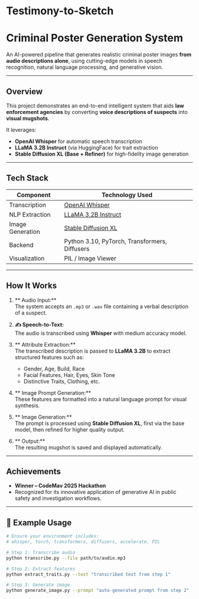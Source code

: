 # Testimony-to-Sketch
#  Criminal Poster Generation System 

An AI-powered pipeline that generates realistic criminal poster images **from audio descriptions alone**, using cutting-edge models in speech recognition, natural language processing, and generative vision.



---

##  Overview

This project demonstrates an end-to-end intelligent system that aids **law enforcement agencies** by converting **voice descriptions of suspects** into **visual mugshots**.

It leverages:
-  **OpenAI Whisper** for automatic speech transcription
-  **LLaMA 3.2B Instruct** (via HuggingFace) for trait extraction
-  **Stable Diffusion XL (Base + Refiner)** for high-fidelity image generation

---

##  Tech Stack

| Component      | Technology Used                              |
|----------------|-----------------------------------------------|
| Transcription  | [OpenAI Whisper](https://github.com/openai/whisper)       |
| NLP Extraction | [LLaMA 3.2B Instruct](https://huggingface.co/unsloth/Llama-3.2-3B-Instruct) |
| Image Generation | [Stable Diffusion XL](https://huggingface.co/stabilityai/stable-diffusion-xl-base-1.0) |
| Backend        | Python 3.10, PyTorch, Transformers, Diffusers |
| Visualization  | PIL / Image Viewer                           |

---

##  How It Works

1. ** Audio Input:**  
   The system accepts an `.mp3` or `.wav` file containing a verbal description of a suspect.

2. **✍ Speech-to-Text:**  
   The audio is transcribed using **Whisper** with medium accuracy model.

3. ** Attribute Extraction:**  
   The transcribed description is passed to **LLaMA 3.2B** to extract structured features such as:
   - Gender, Age, Build, Race
   - Facial Features, Hair, Eyes, Skin Tone
   - Distinctive Traits, Clothing, etc.

4. ** Image Prompt Generation:**  
   These features are formatted into a natural language prompt for visual synthesis.

5. ** Image Generation:**  
   The prompt is processed using **Stable Diffusion XL**, first via the base model, then refined for higher quality output.

6. ** Output:**  
   The resulting mugshot is saved and displayed automatically.

---

##  Achievements

-  **Winner – CodeMav 2025 Hackathon**
- Recognized for its innovative application of generative AI in public safety and investigation workflows.

---

## 📂 Example Usage

```bash
# Ensure your environment includes:
# whisper, torch, transformers, diffusers, accelerate, PIL

# Step 1: Transcribe audio
python transcribe.py --file path/to/audio.mp3

# Step 2: Extract features
python extract_traits.py --text "transcribed text from step 1"

# Step 3: Generate image
python generate_image.py --prompt "auto-generated prompt from step 2"
